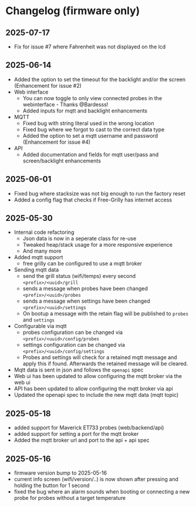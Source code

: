 # Changelog (firmware only)

## 2025-07-17
- Fix for issue #7 where Fahrenheit was not displayed on the lcd

## 2025-06-14

- Added the option to set the timeout for the backlight and/or the screen (Enhancement for issue #2)
- Web interface
    - You can now toggle to only view connected probes in the webinterface - Thanks @Bardesss!
    - Added inputs for mqtt and backlight enhancements
- MQTT
    - Fixed bug with string literal used in the wrong location
    - Fixed bug where we forgot to cast to the correct data type
    - Added the option to set a mqtt username and password (Enhancement for issue #4)
- API
    - Added documentation and fields for mqtt user/pass and screen/backlight enhancements

## 2025-06-01
- Fixed bug where stacksize was not big enough to run the factory reset
- Added a config flag that checks if Free-Grilly has internet access

## 2025-05-30

- Internal code refactoring
    - Json data is now in a seperate class for re-use
    - Tweaked heap/stack usage for a more responsive experience
    - And many more
- Added mqtt support
    - free grilly can be configured to use a mqtt broker
- Sending mqtt data
    - send the grill status (wifi/temps) every second `<prefix>/<uuid>/grill`
    - sends a message when probes have been changed `<prefix>/<uuid>/probes`
    - sends a message when settings have been changed `<prefix>/<uuid>/settings`
    - On bootup a message with the retain flag will be published to `probes` and `settings`
- Configurable via mqtt
    - probes configuration can be changed via `<prefix>/<uuid>/config/probes`
    - settings configuration can be changed via `<prefix>/<uuid>/config/settings`
    - Probes and settings will check for a retained mqtt message and apply this if found. Afterwards the retained message will be cleared.
- Mqtt data is sent in json and follows the `openapi` spec
- Web ui has been updated to allow configuring the mqtt broker via the web ui
- API has been updated to allow configuring the mqtt broker via api
- Updated the openapi spec to include the new mqtt data (mqtt topic)

## 2025-05-18

- added support for Maverick ET733 probes (web/backend/api)
- added support for setting a port for the mqtt broker
- Added the mqtt broker url and port to the api + api spec

## 2025-05-16

- firmware version bump to 2025-05-16
- current info screen (wifi/version/..) is now shown after pressing and holding the button for 1 second
- fixed the bug where an alarm sounds when booting or connecting a new probe for probes without a target temperature